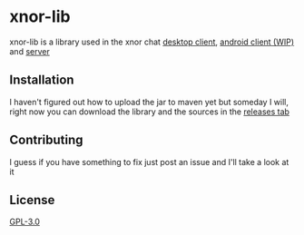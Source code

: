 # xnor-lib

xnor-lib is a library used in the xnor chat [desktop client](https://github.com/jacekpoz/xnor-desktop-client/), [android client (WIP)](https://github.com/jacekpoz/xnor-android-client) and [server](https://github.com/jacekpoz/xnor-server/)

## Installation

I haven't figured out how to upload the jar to maven yet but someday I will, right now you can download the library and the sources in the [releases tab](https://github.com/jacekpoz/xnor-lib/releases/)

## Contributing
I guess if you have something to fix just post an issue and I'll take a look at it

## License
[GPL-3.0](https://choosealicense.com/licenses/gpl-3.0/)